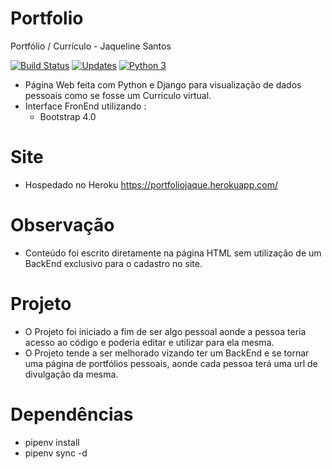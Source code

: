 # Portfolio
Portfólio / Currículo - Jaqueline Santos

[![Build Status](https://travis-ci.com/Jaquelinesa82/Portfolio.svg?branch=main)](https://travis-ci.com/Jaquelinesa82/Portfolio)
[![Updates](https://pyup.io/repos/github/Jaquelinesa82/Portfolio/shield.svg)](https://pyup.io/repos/github/Jaquelinesa82/Portfolio/)
[![Python 3](https://pyup.io/repos/github/Jaquelinesa82/Portfolio/python-3-shield.svg)](https://pyup.io/repos/github/Jaquelinesa82/Portfolio/)

 - Página Web feita com Python e Django para visualização de dados pessoais como se fosse um Curriculo virtual.
 - Interface FronEnd utilizando :
    - Bootstrap 4.0

# Site
  - Hospedado no Heroku 
    https://portfoliojaque.herokuapp.com/

# Observação
  - Conteúdo foi escrito diretamente na página HTML sem utilização de um BackEnd exclusivo para o cadastro
  no site.
  
# Projeto
  - O Projeto foi iniciado a fim de ser algo pessoal aonde a pessoa teria acesso ao código e poderia editar e utilizar para ela mesma.
  - O Projeto tende a ser melhorado vizando ter um BackEnd e se tornar uma página de portfólios pessoais, aonde cada pessoa
  terá uma url de divulgação da mesma.
  
# Dependências
  - pipenv install 
  - pipenv sync -d 
